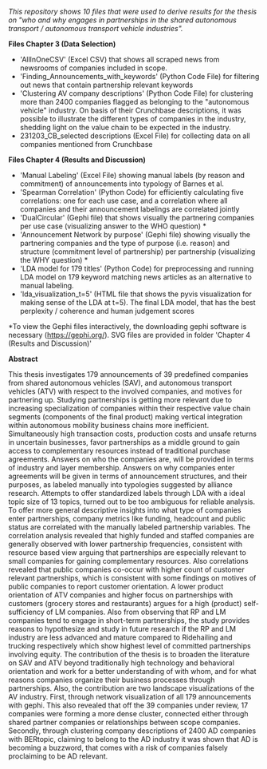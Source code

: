 *This repository shows 10 files that were used to derive results for the thesis on "who and why engages in partnerships in the shared autonomous transport / autonomous transport vehicle industries".* 

**Files Chapter 3 (Data Selection)**
* 'AllInOneCSV' (Excel CSV) that shows all scraped news from newsrooms of companies included in scope.
* 'Finding_Announcements_with_keywords' (Python Code File) for filtering out news that contain partnership relevant keywords
* 'Clustering AV company descriptions' (Python Code File) for clustering more than 2400 companies flagged as belonging to the  "autonomous vehicle" industry. On basis of their Crunchbase descriptions, it was possible to illustrate the different types of companies in the industry, shedding light on the value chain to be expected in the industry.
* 231203_CB_selected descriptions (Excel File) for collecting data on all companies mentioned from Crunchbase


**Files Chapter 4 (Results and Discussion)**
* 'Manual Labeling' (Excel File) showing manual labels (by reason and commitment) of announcements into typology of Barnes et al.
* 'Spearman Correlation' (Python Code) for efficiently calculating five correlations: one for each use case, and a correlation where all companies and their announcement labelings are correlated jointly
* 'DualCircular' (Gephi file) that shows visually the partnering companies per use case (visualizing answer to the WHO question) *
* 'Announcement Network by purpose' (Gephi file) showing visually the partnering companies and the type of purpose (i.e. reason) and structure (commitment level of partnership) per partnership (visualizing the WHY question) *
* 'LDA model for 179 titles' (Python Code) for preprocessing and running LDA model on 179 keyword matching news articles as an alternative to manual labeling.
* 'lda_visualization_t=5' (HTML file that shows the pyvis visualization for making sense of the LDA at t=5). The final LDA model, that has the best perplexity / coherence and human judgement scores

*To view the Gephi files interactively, the downloading gephi software is necessary (https://gephi.org/). SVG files are provided in folder 'Chapter 4 (Results and Discussion)'

**Abstract**

This thesis investigates 179 announcements of 39 predefined companies from shared autonomous vehicles (SAV), and autonomous transport vehicles (ATV) with respect to the involved companies, and motives for partnering up. Studying partnerships is getting more relevant due to increasing specialization of companies within their respective value chain segments (components of the final product) making vertical integration within autonomous mobility business chains more inefficient. Simultaneously high transaction costs, production costs and unsafe returns in uncertain businesses, favor partnerships as a middle ground to gain access to complementary resources instead of traditional purchase agreements.
Answers on who the companies are, will be provided in terms of industry and layer membership. Answers on why companies enter agreements will be given in terms of announcement structures, and their purposes, as labeled manually into typologies suggested by alliance research. Attempts to offer standardized labels through LDA with a ideal topic size of 13 topics, turned out to be too ambiguous for reliable analysis. 
To offer more general descriptive insights into what type of companies enter partnerships, company metrics like funding, headcount and public status are correlated with the manually labeled partnership variables.
The correlation analysis revealed that highly funded and staffed companies are generally observed with lower partnership frequencies, consistent with resource based view arguing that partnerships are especially relevant to small companies for gaining complementary resources. Also correlations revealed that public companies co-occur with higher count of customer relevant partnerships, which is consistent with some findings on motives of public companies to report customer orientation. 
A lower product orientation of ATV companies and higher focus on partnerships with customers (grocery stores and restaurants) argues for a high (product) self-sufficiency of LM companies. Also from observing that RP and LM companies tend to engage in short-term partnerships, the study provides reasons to hypothesize and study in future research if the RP and LM industry are less advanced and mature compared to Ridehailing and trucking respectively which show highest level of committed partnerships involving equity. 
The contribution of the thesis is to broaden the literature on SAV and ATV beyond traditionally high technology and behavioral orientation and work for a better understanding of with whom, and for what reasons companies organize their business processes through partnerships. Also, the contribution are two landscape visualizations of the AV industry. First, through network visualization of all 179 announcements with gephi. This also revealed that off the 39 companies under review, 17 companies were forming a more dense cluster, connected either through shared partner companies or relationships between scope companies. Secondly, through clustering company descriptions of 2400 AD companies with BERtopic, claiming to belong to the AD industry it was shown that AD is becoming a buzzword, that comes with a risk of companies falsely proclaiming to be AD relevant. 
